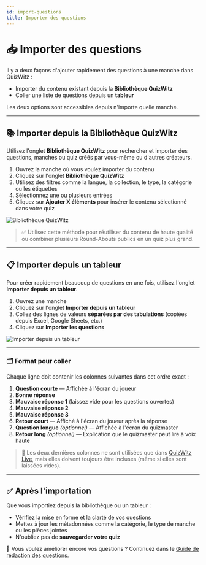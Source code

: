 ```yaml
---
id: import-questions
title: Importer des questions
---
```


# 📥 Importer des questions

Il y a deux façons d'ajouter rapidement des questions à une manche dans QuizWitz :

- Importer du contenu existant depuis la **Bibliothèque QuizWitz**
- Coller une liste de questions depuis un **tableur**

Les deux options sont accessibles depuis n'importe quelle manche.

---

## 📚 Importer depuis la Bibliothèque QuizWitz

Utilisez l'onglet **Bibliothèque QuizWitz** pour rechercher et importer des questions, manches ou quiz créés par vous-même ou d'autres créateurs.

1. Ouvrez la manche où vous voulez importer du contenu
2. Cliquez sur l'onglet **Bibliothèque QuizWitz**
3. Utilisez des filtres comme la langue, la collection, le type, la catégorie ou les étiquettes
4. Sélectionnez une ou plusieurs entrées
5. Cliquez sur **Ajouter X éléments** pour insérer le contenu sélectionné dans votre quiz

![Bibliothèque QuizWitz](/images/import/import-from-quizwitz.png)

> ✅ Utilisez cette méthode pour réutiliser du contenu de haute qualité ou combiner plusieurs Round-Abouts publics en un quiz plus grand.

---

## 📋 Importer depuis un tableur

Pour créer rapidement beaucoup de questions en une fois, utilisez l'onglet **Importer depuis un tableur**.

1. Ouvrez une manche
2. Cliquez sur l'onglet **Importer depuis un tableur**
3. Collez des lignes de valeurs **séparées par des tabulations** (copiées depuis Excel, Google Sheets, etc.)
4. Cliquez sur **Importer les questions**

![Importer depuis un tableur](/images/import/import-from-spreadsheet.png)

---

### 🗂️ Format pour coller

Chaque ligne doit contenir les colonnes suivantes dans cet ordre exact :

1. **Question courte** — Affichée à l'écran du joueur
2. **Bonne réponse**
3. **Mauvaise réponse 1** (laissez vide pour les questions ouvertes)
4. **Mauvaise réponse 2**
5. **Mauvaise réponse 3**
6. **Retour court** — Affiché à l'écran du joueur après la réponse
7. **Question longue** _(optionnel)_ — Affichée à l'écran du quizmaster
8. **Retour long** _(optionnel)_ — Explication que le quizmaster peut lire à voix haute

> 📌 Les deux dernières colonnes ne sont utilisées que dans [QuizWitz Live](../quizmaster/001-introduction.md), mais elles doivent toujours être incluses (même si elles sont laissées vides).

---

## ✅ Après l'importation

Que vous importiez depuis la bibliothèque ou un tableur :

- Vérifiez la mise en forme et la clarté de vos questions
- Mettez à jour les métadonnées comme la catégorie, le type de manche ou les pièces jointes
- N'oubliez pas de **sauvegarder votre quiz**

📘 Vous voulez améliorer encore vos questions ? Continuez dans le [Guide de rédaction des questions](../editor/005-writing-questions.md).
